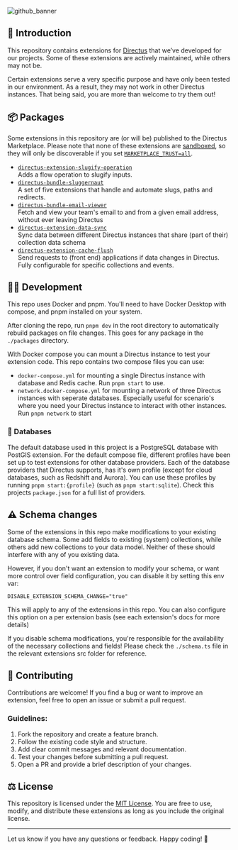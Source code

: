 ![github_banner](https://github.com/user-attachments/assets/641fecad-0b75-4fbb-9d53-22ffb0d819a8)

## 👋 Introduction
This repository contains extensions for [Directus](https://directus.io) that we’ve developed for our projects. Some of these extensions are actively maintained, while others may not be.  

Certain extensions serve a very specific purpose and have only been tested in our environment. As a result, they may not work in other Directus instances. That being said, you are more than welcome to try them out!

## 📦 Packages
Some extensions in this repository are (or will be) published to the Directus Marketplace. Please note that none of these extensions are [sandboxed](https://docs.directus.io/extensions/sandbox/introduction.html), so they will only be discoverable if you set [`MARKETPLACE_TRUST=all`](https://directus.io/docs/configuration/extensions#marketplace).

- [`directus-extension-slugify-operation`](https://github.com/onderwijsin/directus-extensions/blob/main/packages/directus-extension-slugify-operation)   
  Adds a flow operation to slugify inputs.
- [`directus-bundle-sluggernaut`](https://github.com/onderwijsin/directus-extensions/blob/main/packages/directus-bundle-sluggernaut)  
  A set of five extensions that handle and automate slugs, paths and redirects.
- [`directus-bundle-email-viewer`](https://github.com/onderwijsin/directus-extensions/tree/main/packages/directus-bundle-email-viewer)   
  Fetch and view your team's email to and from a given email address, without ever leaving Directus
- [`directus-extension-data-sync`](https://github.com/onderwijsin/directus-extensions/tree/main/packages/directus-extension-data-sync)   
  Sync data between different Directus instances that share (part of their) collection data schema
- [`directus-extension-cache-flush`](https://github.com/onderwijsin/directus-extensions/tree/main/packages/directus-extension-cache-flush)   
  Send requests to (front end) applications if data changes in Directus. Fully configurable for specific collections and events.

## 👨‍💻 Development
This repo uses Docker and pnpm. You'll need to have Docker Desktop with compose, and pnpm installed on your system.

After cloning the repo, run ``pnpm dev`` in the root directory to automatically rebuild packages on file changes. This goes for any package in the ``./packages`` directory.

With Docker compose you can mount a Directus instance to test your extension code. This repo contains two compose files you can use:
- ``docker-compose.yml`` for mounting a single Directus instance with database and Redis cache. Run `pnpm start` to use.
- ``network.docker-compose.yml`` for mounting a network of three Directus instances with seperate databases. Especially useful for scenario's where you need your Directus instance to interact with other instances. Run `pnpm network` to start

### 💽 Databases
The default database used in this project is a PostgreSQL database with PostGIS extension. For the default compose file, different profiles have been set up to test extensions for other database providers. Each of the database providers that Directus supports, has it's own profile (except for cloud databases, such as Redshift and Aurora). You can use these profiles by running `pnpm start:{profile}` (such as `pnpm start:sqlite`). Check this projects `package.json` for a full list of providers.


## ⚠️ Schema changes
Some of the extensions in this repo make modifications to your existing database schema. Some add fields to existing (system) collections, while others add new collections to your data model. Neither of these should interfere with any of you existing data.

However, if you don't want an extension to modify your schema, or want more control over field configuration, you can disable it by setting this env var:

`DISABLE_EXTENSION_SCHEMA_CHANGE="true"`

This will apply to any of the extensions in this repo. You can also configure this option on a per extension basis (see each extension's docs for more details)

If you disable schema modifications, you're responsible for the availability of the necessary collections and fields! Please check the `./schema.ts` file in the relevant extensions src folder for reference.

## 🤝 Contributing
Contributions are welcome! If you find a bug or want to improve an extension, feel free to open an issue or submit a pull request.  

### Guidelines:
1. Fork the repository and create a feature branch.
2. Follow the existing code style and structure.
3. Add clear commit messages and relevant documentation.
4. Test your changes before submitting a pull request.
5. Open a PR and provide a brief description of your changes.

## ⚖️ License
This repository is licensed under the [MIT License](LICENSE). You are free to use, modify, and distribute these extensions as long as you include the original license.

---

Let us know if you have any questions or feedback. Happy coding! 🚀
